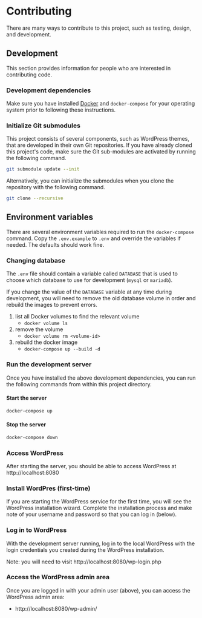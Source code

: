 # Contributing

There are many ways to contribute to this project, such as testing, design, and development.


## Development

This section provides information for people who are interested in contributing code.

### Development dependencies
Make sure you have installed [Docker](https://docs.docker.com/get-docker/) and `docker-compose` for your operating system prior to following these instructions.


### Initialize Git submodules

This project consists of several components, such as WordPress themes, that are developed in their own Git repositories. If you have already cloned this project's code, make sure the Git sub-modules are activated by running the following command.

```sh
git submodule update --init
```

Alternatively, you can initialize the submodules when you clone the repository with the following command.

```sh
git clone --recursive
```

## Environment variables

There are several environment variables required to run the `docker-compose` command. Copy the `.env.example` to `.env` and override the variables if needed. The defaults should work fine.

### Changing database

The `.env` file should contain a variable called `DATABASE` that is used to choose which database to use for development (`mysql` or `mariadb`).

If you change the value of the `DATABASE` variable at any time during development, you will need to remove the old database volume in order and rebuild the images to prevent errors.

1. list all Docker volumes to find the relevant volume
    - `docker volume ls`
2. remove the volume
    - `docker volume rm <volume-id>`
3. rebuild the docker image
    - `docker-compose up --build -d`

### Run the development server

Once you have installed the above development dependencies, you can run the following commands from within this project directory.


#### Start the server

```sh
docker-compose up
```

#### Stop the server

```sh
docker-compose down
```


### Access WordPress

After starting the server, you should be able to access WordPress at http://localhost:8080

### Install WordPres (first-time)

If you are starting the WordPress service for the first time, you will see the WordPress installation wizard. Complete the installation process and make note of your username and password so that you can log in (below).


### Log in to WordPress

With the development server running, log in to the local WordPress with the login credentials you created during the WordPress installation.

Note: you will need to visit http://localhost:8080/wp-login.php


### Access the WordPress admin area

Once you are logged in with your admin user (above), you can access the WordPress admin area:

- http://localhost:8080/wp-admin/